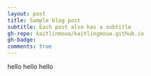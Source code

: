 ```yaml
---
layout: post
title: Sample blog post
subtitle: Each post also has a subtitle
gh-repo: kaitlinmoua/kaitlingmoua.github.io
gh-badge: 
comments: true
---
```


hello hello hello